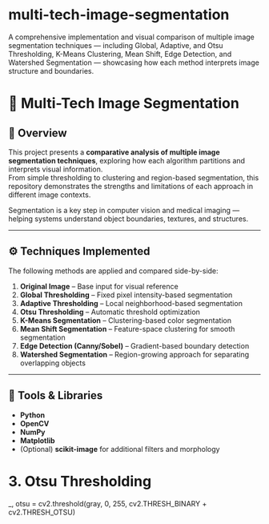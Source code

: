 # multi-tech-image-segmentation
A comprehensive implementation and visual comparison of multiple image segmentation techniques — including Global, Adaptive, and Otsu Thresholding, K-Means Clustering, Mean Shift, Edge Detection, and Watershed Segmentation — showcasing how each method interprets image structure and boundaries.
# 🧩 Multi-Tech Image Segmentation

## 🧠 Overview
This project presents a **comparative analysis of multiple image segmentation techniques**, exploring how each algorithm partitions and interprets visual information.  
From simple thresholding to clustering and region-based segmentation, this repository demonstrates the strengths and limitations of each approach in different image contexts.

Segmentation is a key step in computer vision and medical imaging — helping systems understand object boundaries, textures, and structures.  

---

## ⚙️ Techniques Implemented
The following methods are applied and compared side-by-side:

1. **Original Image** – Base input for visual reference  
2. **Global Thresholding** – Fixed pixel intensity-based segmentation  
3. **Adaptive Thresholding** – Local neighborhood-based segmentation  
4. **Otsu Thresholding** – Automatic threshold optimization  
5. **K-Means Segmentation** – Clustering-based color segmentation  
6. **Mean Shift Segmentation** – Feature-space clustering for smooth segmentation  
7. **Edge Detection (Canny/Sobel)** – Gradient-based boundary detection  
8. **Watershed Segmentation** – Region-growing approach for separating overlapping objects  

---

## 🧰 Tools & Libraries
- **Python**
- **OpenCV**
- **NumPy**
- **Matplotlib**
- (Optional) **scikit-image** for additional filters and morphology


# 3. Otsu Thresholding
_, otsu = cv2.threshold(gray, 0, 255, cv2.THRESH_BINARY + cv2.THRESH_OTSU)
